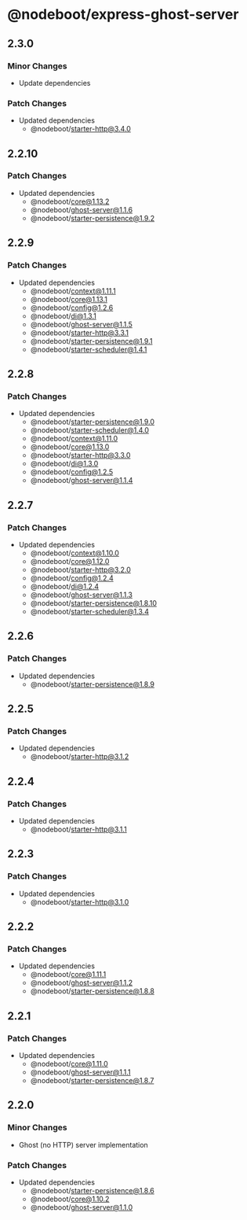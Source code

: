 # @nodeboot/express-ghost-server

## 2.3.0

### Minor Changes

-   Update dependencies

### Patch Changes

-   Updated dependencies
    -   @nodeboot/starter-http@3.4.0

## 2.2.10

### Patch Changes

-   Updated dependencies
    -   @nodeboot/core@1.13.2
    -   @nodeboot/ghost-server@1.1.6
    -   @nodeboot/starter-persistence@1.9.2

## 2.2.9

### Patch Changes

-   Updated dependencies
    -   @nodeboot/context@1.11.1
    -   @nodeboot/core@1.13.1
    -   @nodeboot/config@1.2.6
    -   @nodeboot/di@1.3.1
    -   @nodeboot/ghost-server@1.1.5
    -   @nodeboot/starter-http@3.3.1
    -   @nodeboot/starter-persistence@1.9.1
    -   @nodeboot/starter-scheduler@1.4.1

## 2.2.8

### Patch Changes

-   Updated dependencies
    -   @nodeboot/starter-persistence@1.9.0
    -   @nodeboot/starter-scheduler@1.4.0
    -   @nodeboot/context@1.11.0
    -   @nodeboot/core@1.13.0
    -   @nodeboot/starter-http@3.3.0
    -   @nodeboot/di@1.3.0
    -   @nodeboot/config@1.2.5
    -   @nodeboot/ghost-server@1.1.4

## 2.2.7

### Patch Changes

-   Updated dependencies
    -   @nodeboot/context@1.10.0
    -   @nodeboot/core@1.12.0
    -   @nodeboot/starter-http@3.2.0
    -   @nodeboot/config@1.2.4
    -   @nodeboot/di@1.2.4
    -   @nodeboot/ghost-server@1.1.3
    -   @nodeboot/starter-persistence@1.8.10
    -   @nodeboot/starter-scheduler@1.3.4

## 2.2.6

### Patch Changes

-   Updated dependencies
    -   @nodeboot/starter-persistence@1.8.9

## 2.2.5

### Patch Changes

-   Updated dependencies
    -   @nodeboot/starter-http@3.1.2

## 2.2.4

### Patch Changes

-   Updated dependencies
    -   @nodeboot/starter-http@3.1.1

## 2.2.3

### Patch Changes

-   Updated dependencies
    -   @nodeboot/starter-http@3.1.0

## 2.2.2

### Patch Changes

-   Updated dependencies
    -   @nodeboot/core@1.11.1
    -   @nodeboot/ghost-server@1.1.2
    -   @nodeboot/starter-persistence@1.8.8

## 2.2.1

### Patch Changes

-   Updated dependencies
    -   @nodeboot/core@1.11.0
    -   @nodeboot/ghost-server@1.1.1
    -   @nodeboot/starter-persistence@1.8.7

## 2.2.0

### Minor Changes

-   Ghost (no HTTP) server implementation

### Patch Changes

-   Updated dependencies
    -   @nodeboot/starter-persistence@1.8.6
    -   @nodeboot/core@1.10.2
    -   @nodeboot/ghost-server@1.1.0
